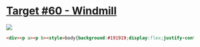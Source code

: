 # [Target #60 - Windmill](https://cssbattle.dev/play/60)

![](https://cssbattle.dev/targets/60.png)

```HTML
<div><p a><p b><style>body{background:#191919;display:flex;justify-content:center;align-items:center;margin:0}div{display:flex;justify-content:center;align-items:center;flex-direction:column;overflow:hidden;width:100px;height:200px;margin-bottom:22;margin-right:100;-webkit-box-reflect:right 0}p{margin:0}[a]{width:0;height:0;border: 50px solid transparent;border-bottom:0;border-top-color:#4F77FF}[b]{ width:76;height:76;border:35.5px solid #4F77FF;border-top:0;border-right:0;transform: rotateZ(-45deg);margin-top:-34}
```